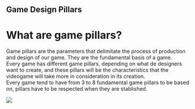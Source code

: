 ## Game Design Pillars

# What are game pillars?
Game pillars are the parameters that delimitate the process of production and design of our game. They are the fundamental basis of a game. <br />
Every game has different game pillars, depending on what de designers want to create, and these pillars will be the characteristics that the videogame will take more in consideration in its creation. <br />
Every game tend to have from 3 to 8 fundamental game pillars to be based on, pillars have to be respected when they are stablished. 



<img src="https://static.wikia.nocookie.net/videojuego/images/9/9e/TheLastOfUs.jpg/revision/latest?cb=20140325215038"> 

